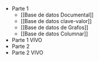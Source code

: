 - Parte 1
	- [[Base de datos Documental]]
	- [[Base de datos clave-valor]] 
	- [[Base de datos de Grafos]] 
	- [[Base de datos Columnar]] 
- Parte 1 VIVO
- Parte 2
- Parte 2 VIVO
